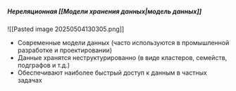 ##### Нереляционная [[Модели хранения данных|модель данных]]

![[Pasted image 20250504130305.png]]

- Современные модели данных (часто используются в промышленной разработке и проектировании)
- Данные хранятся неструктурированно (в виде кластеров, семейств, подграфов и т.д.)
- Обеспечивают наиболее быстрый доступ к данным в частных задачах
